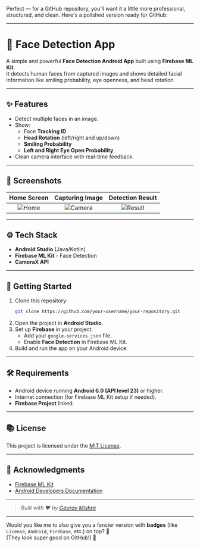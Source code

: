 Perfect — for a GitHub repository, you’ll want it a little more professional, structured, and clean. Here's a polished version ready for GitHub:

---

# 🎯 Face Detection App

A simple and powerful **Face Detection Android App** built using **Firebase ML Kit**.  
It detects human faces from captured images and shows detailed facial information like smiling probability, eye openness, and head rotation.

---

## ✨ Features
- Detect multiple faces in an image.
- Show:
  - Face **Tracking ID**
  - **Head Rotation** (left/right and up/down)
  - **Smiling Probability**
  - **Left and Right Eye Open Probability**
- Clean camera interface with real-time feedback.

---

## 📸 Screenshots

| Home Screen | Capturing Image | Detection Result |
|:-----------:|:----------------:|:----------------:|
| ![Home](.screenshots/1st.jpg) | ![Camera](./448677c3-c073-4e76-bf28-6ed6f35b30ef.jpg) | ![Result](./346a23fb-fc85-4e13-80f1-2fe6554942a3.jpg) |

---

## ⚙️ Tech Stack
- **Android Studio** (Java/Kotlin)
- **Firebase ML Kit** - Face Detection
- **CameraX API**

---

## 🚀 Getting Started

1. Clone this repository:
   ```bash
   git clone https://github.com/your-username/your-repository.git
   ```
2. Open the project in **Android Studio**.
3. Set up **Firebase** in your project:
   - Add your `google-services.json` file.
   - Enable **Face Detection** in Firebase ML Kit.
4. Build and run the app on your Android device.

---

## 🛠️ Requirements
- Android device running **Android 6.0 (API level 23)** or higher.
- Internet connection (for Firebase ML Kit setup if needed).
- **Firebase Project** linked.

---

## 📚 License
This project is licensed under the [MIT License](LICENSE).

---

## 🙌 Acknowledgments
- [Firebase ML Kit](https://firebase.google.com/docs/ml)
- [Android Developers Documentation](https://developer.android.com/docs)

---

> *Built with ❤️ by [Gaurav Mishra](https://github.com/Gauravmishra01)*

---

Would you like me to also give you a fancier version with **badges** (like `License`, `Android`, `Firebase`, etc.) on top? 🚀  
(They look super good on GitHub!) 🎨
